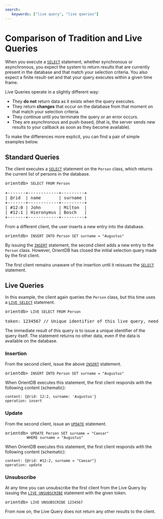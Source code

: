 ```yaml
---
search:
   keywords: ["live query", "live queries"]
---
```


# Comparison of Tradition and Live Queries

When you execute a [`SELECT`](SQL-Query.md) statement, whether synchronous or asynchronous, you expect the system to return results that are currently present in the database and that match your selection criteria.  You also expect a finite result-set and that your query executes within a given time frame.

Live Queries operate in a slightly different way:

- They **do not** return data as it exists when the query executes.
- They return **changes** that occur on the database from that moment on that match your selection criteria.
- They continue until you terminate the query or an error occurs.
- They are asynchronous and push-based, (that is, the server sends new results to your callback as soon as they become available).

To make the differences more explicit, you can find a pair of simple examples below.

## Standard Queries

The client executes a [`SELECT`](SQL-Query.md) statement on the `Person` class, which returns the current list of persons in the database.

<pre>
orientdb> <code class="lang-sql userinput">SELECT FROM Person</code>

+-------+------------+---------+
| @rid  | name       | surname |
+-------+------------+---------+
| #12:0 | John       | Milton  |
| #12:1 | Hieronymus | Bosch   |
+-------+------------+---------+
</pre>

From a different client, the user inserts a new entry into the database.

<pre>
orientdb> <code class="lang-sql userinput">INSERT INTO Person SET surname = "Augustus"</code>
</pre>

By issuing the [`INSERT`](SQL-Insert.md) statement, the second client adds a new entry to the `Person` class.  However, OrientDB has closed the initial selection query made by the first client.

The first client remains unaware of the insertion until it reissues the [`SELECT`](SQL-Query.md) statement.

## Live Queries

In this example, the client again queries the `Person` class, but this time uses a [`LIVE SELECT`](SQL-Live-Select.md) statement.

<pre>
orientdb> <code class="lang-sql userinput">LIVE SELECT FROM Person</code>

token: 1234567 // Unique identifier of this live query, needed for unsubscribe.
</pre>

The immediate result of this query is to issue a unique identifier of the query itself.  The statement returns no other data, even if the data is available on the database.

### Insertion

From the second client, issue the above [`INSERT`](SQL-Insert.md) statement.

<pre>
orientdb> <code class="lang-sql userinput">INSERT INTO Person SET surname = "Augustus"</code>
</pre>

When OrientDB executes this statement, the first client responds with the following content (schematic):

```
content: {@rid: 12:2, surname: 'Augustus'}
operation: insert
```

### Update

From the second client, issue an [`UPDATE`](SQL-Update.md) statement.

<pre>
orientdb> <code class="lang-sql userinput">UPDATE Person SET surname = "Caesar"
          WHERE surname = "Augustus"</code>
</pre>

When OrientDB executes this statement, the first client responds with the following content (schematic):

```
content: {@rid: #12:2, surname = "Caesar"}
operation: update
``` 

### Unsubscribe

At any time you can unsubscribe the first client from the Live Query by issuing the [`LIVE UNSUBSCRIBE`](SQL-Live-Unsubscribe.md) statement with the given token.

<pre>
orientdb> <code class="lang-sql userinput">LIVE UNSUBSCRIBE 1234567</code>
</pre>

From now on, the Live Query does not return any other results to the client.
